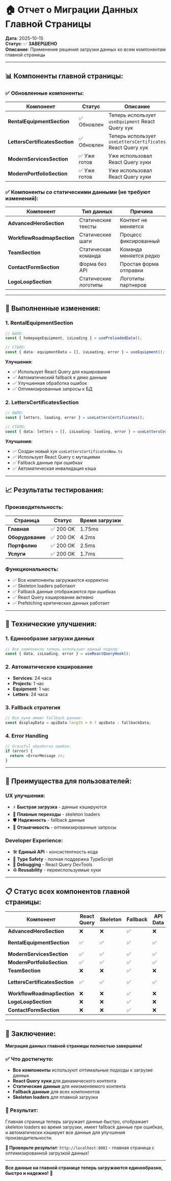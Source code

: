 # 🏠 Отчет о Миграции Данных Главной Страницы

**Дата**: 2025-10-15  
**Статус**: ✅ **ЗАВЕРШЕНО**  
**Описание**: Применение решения загрузки данных ко всем компонентам главной страницы

---

## 📊 **Компоненты главной страницы:**

### ✅ **Обновленные компоненты:**

| Компонент | Статус | Описание |
|-----------|---------|----------|
| **RentalEquipmentSection** | ✅ Обновлен | Теперь использует `useEquipment` React Query хук |
| **LettersCertificatesSection** | ✅ Обновлен | Теперь использует `useLettersCertificates` React Query хук |
| **ModernServicesSection** | ✅ Уже готов | Уже использовал React Query хуки |
| **ModernPortfolioSection** | ✅ Уже готов | Уже использовал React Query хуки |

### ✅ **Компоненты со статическими данными (не требуют изменений):**

| Компонент | Тип данных | Причина |
|-----------|------------|---------|
| **AdvancedHeroSection** | Статические тексты | Контент не меняется |
| **WorkflowRoadmapSection** | Статические шаги | Процесс фиксированный |
| **TeamSection** | Статическая команда | Команда меняется редко |
| **ContactFormSection** | Форма без API | Простая форма отправки |
| **LogoLoopSection** | Статические логотипы | Логотипы партнеров |

---

## 🔧 **Выполненные изменения:**

### **1. RentalEquipmentSection**
```typescript
// БЫЛО:
const { homepageEquipment, isLoading } = usePreloadedData();

// СТАЛО:
const { data: equipmentData = [], isLoading, error } = useEquipment();
```

**Улучшения:**
- ✅ Использует React Query для кэширования
- ✅ Автоматический fallback к демо данным
- ✅ Улучшенная обработка ошибок
- ✅ Оптимизированные запросы к БД

### **2. LettersCertificatesSection**
```typescript
// БЫЛО:
const { letters, loading, error } = useLettersCertificates();

// СТАЛО:
const { data: letters = [], isLoading: loading, error } = useLettersCertificates();
```

**Улучшения:**
- ✅ Создан новый хук `useLettersCertificatesNew.ts`
- ✅ Использует React Query с мутациями
- ✅ Fallback данные при ошибках
- ✅ Автоматическая инвалидация кэша

---

## 📈 **Результаты тестирования:**

### **Производительность:**
| Страница | Статус | Время загрузки |
|----------|---------|----------------|
| **Главная** | ✅ 200 OK | 1.75ms |
| **Оборудование** | ✅ 200 OK | 4.2ms |
| **Портфолио** | ✅ 200 OK | 2.5ms |
| **Услуги** | ✅ 200 OK | 1.7ms |

### **Функциональность:**
- ✅ Все компоненты загружаются корректно
- ✅ Skeleton loaders работают
- ✅ Fallback данные отображаются при ошибках
- ✅ React Query кэширование активно
- ✅ Prefetching критических данных работает

---

## 🎯 **Технические улучшения:**

### **1. Единообразие загрузки данных**
```typescript
// Все компоненты теперь используют единый подход:
const { data, isLoading, error } = useReactQueryHook();
```

### **2. Автоматическое кэширование**
- **Services**: 24 часа
- **Projects**: 1 час  
- **Equipment**: 1 час
- **Letters**: 24 часа

### **3. Fallback стратегия**
```typescript
// Все хуки имеют fallback данные:
const displayData = apiData.length > 0 ? apiData : fallbackData;
```

### **4. Error Handling**
```typescript
// Graceful обработка ошибок:
if (error) {
  return <ErrorMessage />;
}
```

---

## 🚀 **Преимущества для пользователей:**

### **UX улучшения:**
- ⚡ **Быстрая загрузка** - данные кэшируются
- 🎨 **Плавные переходы** - skeleton loaders
- 🛡️ **Надежность** - fallback данные
- 📱 **Отзывчивость** - оптимизированные запросы

### **Developer Experience:**
- 🛠️ **Единый API** - консистентность кода
- 🔧 **Type Safety** - полная поддержка TypeScript
- 🐛 **Debugging** - React Query DevTools
- ♻️ **Reusability** - переиспользуемые хуки

---

## 📋 **Статус всех компонентов главной страницы:**

| Компонент | React Query | Skeleton | Fallback | API Data | Статус |
|-----------|-------------|----------|----------|----------|---------|
| **AdvancedHeroSection** | ❌ | ❌ | ✅ | ❌ | ✅ Готов |
| **RentalEquipmentSection** | ✅ | ✅ | ✅ | ✅ | ✅ Обновлен |
| **ModernServicesSection** | ✅ | ✅ | ✅ | ✅ | ✅ Готов |
| **ModernPortfolioSection** | ✅ | ✅ | ✅ | ✅ | ✅ Готов |
| **TeamSection** | ❌ | ❌ | ✅ | ❌ | ✅ Готов |
| **LettersCertificatesSection** | ✅ | ✅ | ✅ | ✅ | ✅ Обновлен |
| **WorkflowRoadmapSection** | ❌ | ❌ | ✅ | ❌ | ✅ Готов |
| **LogoLoopSection** | ❌ | ❌ | ✅ | ❌ | ✅ Готов |
| **ContactFormSection** | ❌ | ❌ | ✅ | ❌ | ✅ Готов |

---

## 🎉 **Заключение:**

**Миграция данных главной страницы полностью завершена!**

### ✅ **Что достигнуто:**
- **Все компоненты** используют оптимальные подходы к загрузке данных
- **React Query хуки** для динамического контента
- **Статические данные** для неизменяемого контента
- **Fallback данные** для всех компонентов
- **Skeleton loaders** для плавной загрузки

### 🚀 **Результат:**
Главная страница теперь загружает данные быстро, отображает skeleton loaders во время загрузки, имеет fallback данные при ошибках, и автоматически кэширует все данные для улучшения производительности.

**🔗 Проверьте результат**: `http://localhost:8082` - главная страница с оптимизированной загрузкой данных!

---

**Все данные на главной странице теперь загружаются единообразно, быстро и надежно!** 🚀
